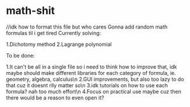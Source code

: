 # math-shit
//idk how to format this file but who cares
Gonna add random math formulas til i get tired
Currently solving:

1.Dichotomy method 
2.Lagrange polynomial

To be done:

1.It can't be all in a single file so i need to think how to improve that, idk maybe should make different libraries for each category of formula, 
ie. geometry, algebra, calculus\n
2.GUI improvements, but also too lazy to do that cuz it doesnt rlly matter so\n
3.idk tutorials on how to use each formula? nah too much effort\n
4.Focus on practical use maybe cuz then there would be a reason to even open it?

